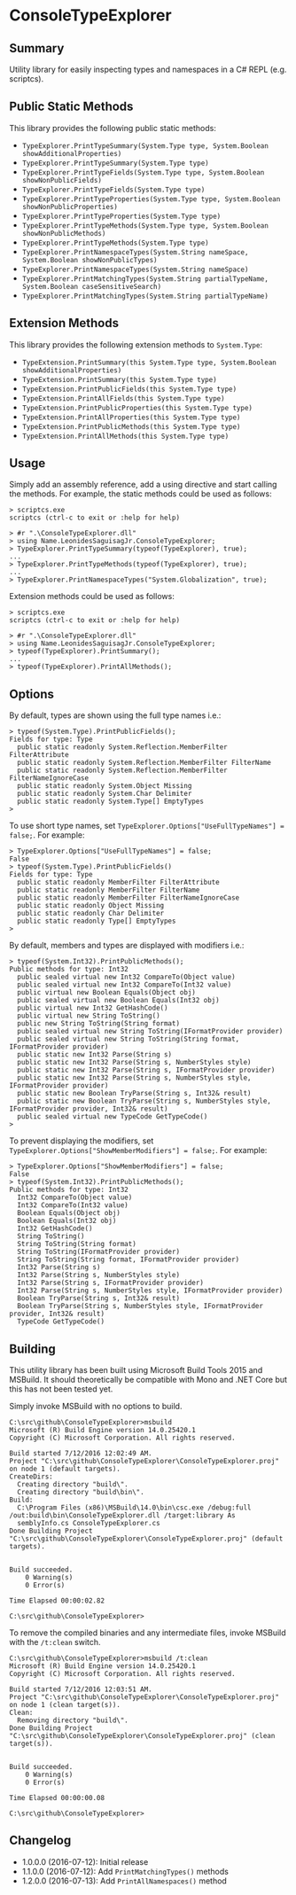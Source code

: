 ConsoleTypeExplorer
===================

Summary
-------

Utility library for easily inspecting types and namespaces in a C# REPL (e.g. scriptcs).


Public Static Methods
---------------------

This library provides the following public static methods:

* `TypeExplorer.PrintTypeSummary(System.Type type, System.Boolean showAdditionalProperties)`
* `TypeExplorer.PrintTypeSummary(System.Type type)`
* `TypeExplorer.PrintTypeFields(System.Type type, System.Boolean showNonPublicFields)`
* `TypeExplorer.PrintTypeFields(System.Type type)`
* `TypeExplorer.PrintTypeProperties(System.Type type, System.Boolean showNonPublicProperties)`
* `TypeExplorer.PrintTypeProperties(System.Type type)`
* `TypeExplorer.PrintTypeMethods(System.Type type, System.Boolean showNonPublicMethods)`
* `TypeExplorer.PrintTypeMethods(System.Type type)`
* `TypeExplorer.PrintNamespaceTypes(System.String nameSpace, System.Boolean showNonPublicTypes)`
* `TypeExplorer.PrintNamespaceTypes(System.String nameSpace)`
* `TypeExplorer.PrintMatchingTypes(System.String partialTypeName, System.Boolean caseSensitiveSearch)`
* `TypeExplorer.PrintMatchingTypes(System.String partialTypeName)`


Extension Methods
-----------------

This library provides the following extension methods to `System.Type`:

* `TypeExtension.PrintSummary(this System.Type type, System.Boolean showAdditionalProperties)`
* `TypeExtension.PrintSummary(this System.Type type)`
* `TypeExtension.PrintPublicFields(this System.Type type)`
* `TypeExtension.PrintAllFields(this System.Type type)`
* `TypeExtension.PrintPublicProperties(this System.Type type)`
* `TypeExtension.PrintAllProperties(this System.Type type)`
* `TypeExtension.PrintPublicMethods(this System.Type type)`
* `TypeExtension.PrintAllMethods(this System.Type type)`


Usage
-----

Simply add an assembly reference, add a using directive and start calling the methods.  For example, the static methods could be used as follows:

```
> scriptcs.exe
scriptcs (ctrl-c to exit or :help for help)

> #r ".\ConsoleTypeExplorer.dll"
> using Name.LeonidesSaguisagJr.ConsoleTypeExplorer;
> TypeExplorer.PrintTypeSummary(typeof(TypeExplorer), true);
...
> TypeExplorer.PrintTypeMethods(typeof(TypeExplorer), true);
...
> TypeExplorer.PrintNamespaceTypes("System.Globalization", true);
```

Extension methods could be used as follows:

```
> scriptcs.exe
scriptcs (ctrl-c to exit or :help for help)

> #r ".\ConsoleTypeExplorer.dll"
> using Name.LeonidesSaguisagJr.ConsoleTypeExplorer;
> typeof(TypeExplorer).PrintSummary();
...
> typeof(TypeExplorer).PrintAllMethods();
```

Options
-------

By default, types are shown using the full type names i.e.:

```
> typeof(System.Type).PrintPublicFields();
Fields for type: Type
  public static readonly System.Reflection.MemberFilter FilterAttribute
  public static readonly System.Reflection.MemberFilter FilterName
  public static readonly System.Reflection.MemberFilter FilterNameIgnoreCase
  public static readonly System.Object Missing
  public static readonly System.Char Delimiter
  public static readonly System.Type[] EmptyTypes
>
```

To use short type names, set `TypeExplorer.Options["UseFullTypeNames"] = false;`.  For example:

```
> TypeExplorer.Options["UseFullTypeNames"] = false;
False
> typeof(System.Type).PrintPublicFields()
Fields for type: Type
  public static readonly MemberFilter FilterAttribute
  public static readonly MemberFilter FilterName
  public static readonly MemberFilter FilterNameIgnoreCase
  public static readonly Object Missing
  public static readonly Char Delimiter
  public static readonly Type[] EmptyTypes
>
```

By default, members and types are displayed with modifiers i.e.:

```
> typeof(System.Int32).PrintPublicMethods();
Public methods for type: Int32
  public sealed virtual new Int32 CompareTo(Object value)
  public sealed virtual new Int32 CompareTo(Int32 value)
  public virtual new Boolean Equals(Object obj)
  public sealed virtual new Boolean Equals(Int32 obj)
  public virtual new Int32 GetHashCode()
  public virtual new String ToString()
  public new String ToString(String format)
  public sealed virtual new String ToString(IFormatProvider provider)
  public sealed virtual new String ToString(String format, IFormatProvider provider)
  public static new Int32 Parse(String s)
  public static new Int32 Parse(String s, NumberStyles style)
  public static new Int32 Parse(String s, IFormatProvider provider)
  public static new Int32 Parse(String s, NumberStyles style, IFormatProvider provider)
  public static new Boolean TryParse(String s, Int32& result)
  public static new Boolean TryParse(String s, NumberStyles style, IFormatProvider provider, Int32& result)
  public sealed virtual new TypeCode GetTypeCode()
>
```

To prevent displaying the modifiers, set `TypeExplorer.Options["ShowMemberModifiers"] = false;`.  For example:
```
> TypeExplorer.Options["ShowMemberModifiers"] = false;
False
> typeof(System.Int32).PrintPublicMethods();
Public methods for type: Int32
  Int32 CompareTo(Object value)
  Int32 CompareTo(Int32 value)
  Boolean Equals(Object obj)
  Boolean Equals(Int32 obj)
  Int32 GetHashCode()
  String ToString()
  String ToString(String format)
  String ToString(IFormatProvider provider)
  String ToString(String format, IFormatProvider provider)
  Int32 Parse(String s)
  Int32 Parse(String s, NumberStyles style)
  Int32 Parse(String s, IFormatProvider provider)
  Int32 Parse(String s, NumberStyles style, IFormatProvider provider)
  Boolean TryParse(String s, Int32& result)
  Boolean TryParse(String s, NumberStyles style, IFormatProvider provider, Int32& result)
  TypeCode GetTypeCode()
```


Building
--------

This utility library has been built using Microsoft Build Tools 2015 and MSBuild.  It should theoretically be compatible with Mono and .NET Core but this has not been tested yet.

Simply invoke MSBuild with no options to build.

```
C:\src\github\ConsoleTypeExplorer>msbuild
Microsoft (R) Build Engine version 14.0.25420.1
Copyright (C) Microsoft Corporation. All rights reserved.

Build started 7/12/2016 12:02:49 AM.
Project "C:\src\github\ConsoleTypeExplorer\ConsoleTypeExplorer.proj" on node 1 (default targets).
CreateDirs:
  Creating directory "build\".
  Creating directory "build\bin\".
Build:
  C:\Program Files (x86)\MSBuild\14.0\bin\csc.exe /debug:full /out:build\bin\ConsoleTypeExplorer.dll /target:library As
  semblyInfo.cs ConsoleTypeExplorer.cs
Done Building Project "C:\src\github\ConsoleTypeExplorer\ConsoleTypeExplorer.proj" (default targets).


Build succeeded.
    0 Warning(s)
    0 Error(s)

Time Elapsed 00:00:02.82

C:\src\github\ConsoleTypeExplorer>
```

To remove the compiled binaries and any intermediate files, invoke MSBuild with the `/t:clean` switch.

```
C:\src\github\ConsoleTypeExplorer>msbuild /t:clean
Microsoft (R) Build Engine version 14.0.25420.1
Copyright (C) Microsoft Corporation. All rights reserved.

Build started 7/12/2016 12:03:51 AM.
Project "C:\src\github\ConsoleTypeExplorer\ConsoleTypeExplorer.proj" on node 1 (clean target(s)).
Clean:
  Removing directory "build\".
Done Building Project "C:\src\github\ConsoleTypeExplorer\ConsoleTypeExplorer.proj" (clean target(s)).


Build succeeded.
    0 Warning(s)
    0 Error(s)

Time Elapsed 00:00:00.08

C:\src\github\ConsoleTypeExplorer>
```

Changelog
---------

 * 1.0.0.0 (2016-07-12): Initial release
 * 1.1.0.0 (2016-07-12): Add `PrintMatchingTypes()` methods
 * 1.2.0.0 (2016-07-13): Add `PrintAllNamespaces()` method
